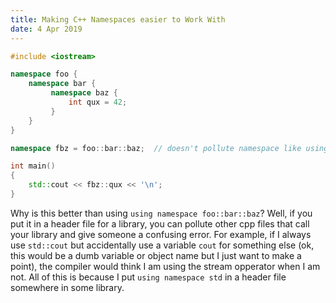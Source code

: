 ```yaml
---
title: Making C++ Namespaces easier to Work With
date: 4 Apr 2019
---
```


```cpp
#include <iostream>

namespace foo {
    namespace bar {
         namespace baz {
             int qux = 42;
         }
    }
}

namespace fbz = foo::bar::baz;  // doesn't pollute namespace like using does

int main()
{
    std::cout << fbz::qux << '\n';
}
```

Why is this better than using `using namespace foo::bar::baz`? Well, if you put
it in a header file for a library, you can pollute other cpp files that call
your library and give someone a confusing error. For example, if I always use
`std::cout` but accidentally use a variable `cout` for something else (ok, this
would be a dumb variable or object name but I just want to make a point), the
compiler would think I am using the stream opperator when I am not. All of this
is because I put `using namespace std` in a header file somewhere in some
library.
